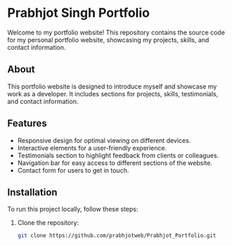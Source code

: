 # Prabhjot Singh Portfolio

Welcome to my portfolio website! This repository contains the source code for my personal portfolio website, showcasing my projects, skills, and contact information.

## About

This portfolio website is designed to introduce myself and showcase my work as a developer. It includes sections for projects, skills, testimonials, and contact information.

## Features

- Responsive design for optimal viewing on different devices.
- Interactive elements for a user-friendly experience.
- Testimonials section to highlight feedback from clients or colleagues.
- Navigation bar for easy access to different sections of the website.
- Contact form for users to get in touch.

## Installation

To run this project locally, follow these steps:

1. Clone the repository:
   ```sh
   git clone https://github.com/prabhjotweb/Prabhjot_Portfolio.git

